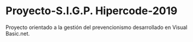 # Proyecto-S.I.G.P. Hipercode-2019
Proyecto orientado a la gestión del prevencionismo desarrollado en Visual Basic.net.
